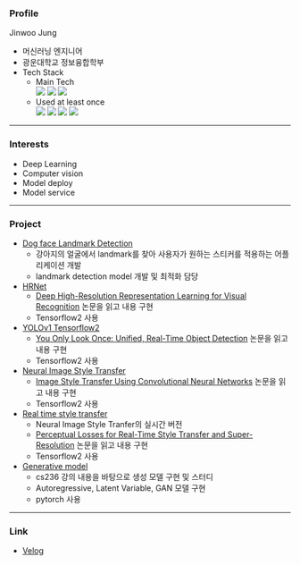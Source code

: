 ### Profile
Jinwoo Jung
* 머신러닝 엔지니어
* 광운대학교 정보융합학부
* Tech Stack   
  * Main Tech    
<img src="https://img.shields.io/badge/Python-3776AB?style=flat-square&logo=python&logoColor=white"/> <img src="https://img.shields.io/badge/Tensorflow-FF6F00?style=flat-square&logo=tensorflow&logoColor=white"/> <img src="https://img.shields.io/badge/Pytorch-EE4C2C?style=flat-square&logo=pytorch&logoColor=white"/>
  * Used at least once   
  <img src="https://img.shields.io/badge/Android Studio-3DDC84?style=flat-square&logo=Android Studio&logoColor=white"/> <img src="https://img.shields.io/badge/Flask-000000?style=flat-square&logo=Flask&logoColor=white"/> <img src="https://img.shields.io/badge/R-276DC3?style=flat-square&logo=R&logoColor=white"/> <img src="https://img.shields.io/badge/JAVA-F7DF1E?style=flat-square&logo=Openjdk&logoColor=white"/>


___
### Interests
* Deep Learning
* Computer vision
* Model deploy
* Model service
---
### Project
* [Dog face Landmark Detection](https://github.com/kwjinwoo/Dog_face_landmark_detection)
  * 강아지의 얼굴에서 landmark를 찾아 사용자가 원하는 스티커를 적용하는 어플리케이션 개발
  * landmark detection model 개발 및 최적화 담당
* [HRNet](https://github.com/kwjinwoo/HRNet)
  * [Deep High-Resolution Representation Learning for Visual Recognition](https://arxiv.org/abs/1908.07919) 논문을 읽고 내용 구현
  * Tensorflow2 사용
* [YOLOv1 Tensorflow2](https://github.com/kwjinwoo/YOLOv1_Tensorflow2)
  * [You Only Look Once: Unified, Real-Time Object Detection](https://arxiv.org/abs/1506.02640) 논문을 읽고 내용 구현
  * Tensorflow2 사용
* [Neural Image Style Transfer](https://github.com/kwjinwoo/Neural_Image_Style_Transfer)
  * [Image Style Transfer Using Convolutional Neural Networks](https://www.cv-foundation.org/openaccess/content_cvpr_2016/papers/Gatys_Image_Style_Transfer_CVPR_2016_paper.pdf) 논문을 읽고 내용 구현
  * Tensorflow2 사용
* [Real time style transfer](https://github.com/kwjinwoo/Real_time_style_transfer)
  * Neural Image Style Tranfer의 실시간 버전
  * [Perceptual Losses for Real-Time Style Transfer and Super-Resolution](https://arxiv.org/abs/1603.08155) 논문을 읽고 내용 구현
  * Tensorflow2 사용
* [Generative model](https://github.com/kwjinwoo/Generative_model)
  * cs236 강의 내용을 바탕으로 생성 모델 구현 및 스터디
  * Autoregressive, Latent Variable, GAN 모델 구현
  * pytorch 사용
---
### Link
* [Velog](https://velog.io/@kwjinwoo)